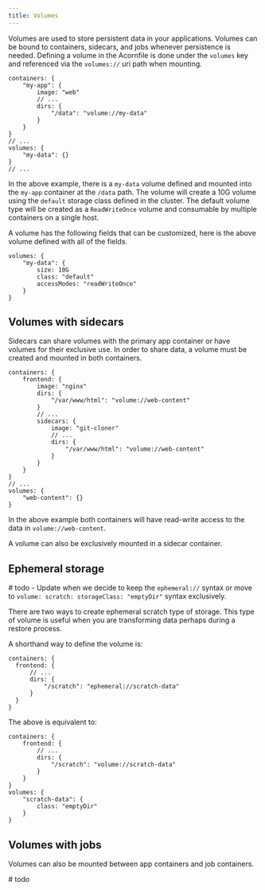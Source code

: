```yaml
---
title: Volumes
---
```


Volumes are used to store persistent data in your applications. Volumes can be bound to containers, sidecars, and jobs whenever persistence is needed. Defining a volume in the Acornfile is done under the `volumes` key and referenced via the `volumes://` uri path when mounting.

```cue
containers: {
    "my-app": {
        image: "web"
        // ...
        dirs: {
            "/data": "volume://my-data"
        }
    }
}
// ...
volumes: {
    "my-data": {}
}
// ...
```

In the above example, there is a `my-data` volume defined and mounted into the `my-app` container at the `/data` path. The volume will create a 10G volume using the `default` storage class defined in the cluster. The default volume type will be created as a `ReadWriteOnce` volume and consumable by multiple containers on a single host.

A volume has the following fields that can be customized, here is the above volume defined with all of the fields.

```cue
volumes: {
    "my-data": {
        size: 10G
        class: "default"
        accessModes: "readWriteOnce"
    }
}
```

## Volumes with sidecars

Sidecars can share volumes with the primary app container or have volumes for their exclusive use. In order to share data, a volume must be created and mounted in both containers.

```cue
containers: {
    frontend: {
        image: "nginx"
        dirs: {
            "/var/www/html": "volume://web-content"
        }
        // ...
        sidecars: {
            image: "git-cloner"
            // ...
            dirs: {
                "/var/www/html": "volume://web-content"
            }
        }
    }
}
// ...
volumes: {
    "web-content": {}
}
```

In the above example both containers will have read-write access to the data in `volume://web-content`.

A volume can also be exclusively mounted in a sidecar container.

## Ephemeral storage

  \# todo - Update when we decide to keep the `ephemeral://` syntax or move to `volume: scratch: storageClass: "emptyDir"` syntax exclusively.

  There are two ways to create ephemeral scratch type of storage. This type of volume is useful when you are transforming data perhaps during a restore process.

  A shorthand way to define the volume is:

  ```cue
containers: {
    frontend: {
        // ...
        dirs: {
            "/scratch": "ephemeral://scratch-data"
        }
    }
}
```

The above is equivalent to:

```cue
containers: {
    frontend: {
        // ...
        dirs: {
            "/scratch": "volume://scratch-data"
        }
    }
}
volumes: {
    "scratch-data": {
        class: "emptyDir" 
    }
}
```

## Volumes with jobs

Volumes can also be mounted between app containers and job containers.

 \# todo
